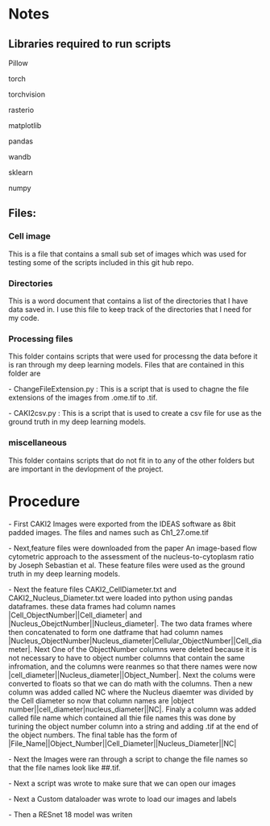 <h1> Notes </h1> 
<h2> Libraries required to run scripts  </h2>
<p> Pillow </p>
<p> torch </p>
<p> torchvision</p>
<p> rasterio </p>
<p> matplotlib </p> 
<p> pandas </p>
<p> wandb </p>
<p> sklearn </p>
<p> numpy </p> 
<h2> Files:  </h2>
<h3> Cell image  </h3>
<p> This is a file that contains a small sub set of images which was used for testing some of the scripts included in this git hub repo.</p>
<h3> Directories </h3>
<p> This is a word document that contains a list of the directories that I have data saved in. I use this file to keep track of the directories that I need for my code. </p>
<h3> Processing files </h3>
<p> This folder contains scripts that were used for processng the data before it is ran through my deep learning models. Files that are contained in this folder are  </p>
<p> - ChangeFileExtension.py : This is a script that is used to chagne the file extensions of the images from .ome.tif to .tif.</p>
<p> - CAKI2csv.py : This is a script that is used to create a csv file for use as the ground truth in my deep learning models. </p>
<h3> miscellaneous </h3>
<p> This folder contains scripts that do not fit in to any of the other folders but are important in the devlopment of the project.  </p>
<h1> Procedure </h1>
<p> - First CAKI2 Images were exported from the IDEAS software as 8bit padded images. The files and names such as Ch1_27.ome.tif </p>
<p> - Next,feature files were downloaded from the paper  An image-based flow cytometric approach to the assessment of the nucleus-to-cytoplasm ratio by Joseph Sebastian et al. These feature files were used as the ground truth in my deep learning models. </p>
<p> - Next the feature files CAKI2_CellDiameter.txt and CAKI2_Nucleus_Diameter.txt were loaded into python using pandas dataframes. these data frames had column names  |Cell_ObjectNumber||Cell_diameter| and |Nucleus_ObejctNumber||Nucleus_diameter|.  The two data frames where then concatenated to form one datframe that had column names |Nucleus_ObjectNumber|Nucleus_diameter|Cellular_ObjectNumber||Cell_diameter|. Next One of the ObjectNumber columns were deleted because it is not necessary to have to object number columns that contain the same infromation, and the columns were reanmes so that there names were now |cell_diameter||Nucleus_diameter||Object_Number|. Next the colums were converted to floats so that we can do math with the columns. Then a new column was added called NC where the Nucleus diaemter was divided by the Cell diameter so now that column names are |object number||cell_diameter|nucleus_diameter||NC|. Finaly a column was added called file name which contained all thie file names this was done by turining the object number column into a string and adding .tif at the end of the object numbers. The final table has the form of |File_Name||Object_Number||Cell_Diameter||Nucleus_Diameter||NC|</p>
<p> - Next the Images were ran through a script to change the file names so that the file names look like ##.tif. </p>
<p> - Next a script was wrote to make sure that we can open our images </p>
<p> - Next a Custom dataloader was wrote to load our images and labels </p>
<p> - Then a RESnet 18 model was writen 
  

